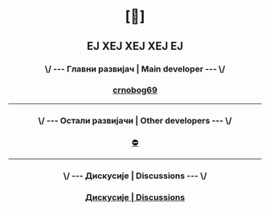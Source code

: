 # <p align="center">[🔻]</p>

## <p align="center">ЕЈ ХЕЈ ХЕЈ ХЕЈ ЕЈ</p>

### <p align="center"> \\/ --- Главни развијач | Main developer --- \\/</p>

### <p align="center"> <a href="https://github.com/crnobog69">crnobog69</a> </p>

---


### <p align="center"> \\/ --- Остали развијачи | Other developers --- \\/</p>

### <p align="center"> <a href="#"> ⛔ </a> </p>

---

### <p align="center"> \\/ --- Дискусије | Discussions --- \\/</p>

### <p align="center"> <a href="https://github.com/orgs/Stabilistatpakt/discussions"> Дискусије | Discussions </a> </p>
